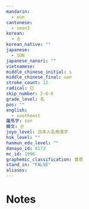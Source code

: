 ```yaml
---
mandarin:
  - xùn
cantonese:
  - seon3
korean:
  - 손
korean_native: ""
japanese:
  - SON
japanese_nanori: ""
vietnamese:
middle_chinese_initial: s
middle_chinese_final: uən
stroke_count: 12
radical: 已
skip_number: 2-6-6
grade_level: 名
pos: ""
english:
  - southeast
羅馬字: son
韓文: 손
joyo_level: 日本人名用漢字
hsk_level: ""
hanmun_edu_level: ""
danayo_id: 8173
mc_id: 1996
graphemic_classification: 會意
stand_in: "FALSE"
aliases:
---
```


# Notes
